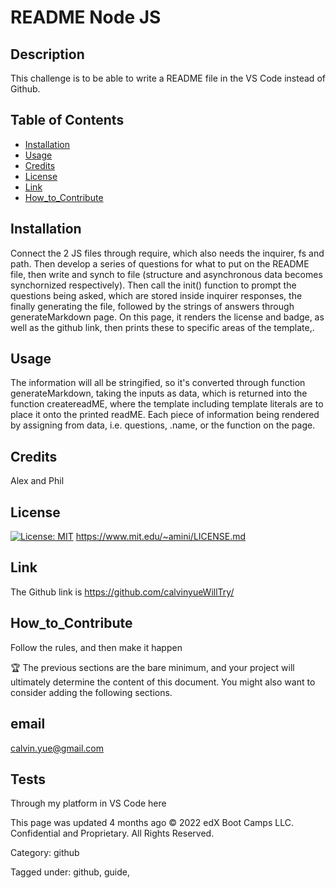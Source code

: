 # README Node JS
  
  ## Description
  This challenge is to be able to write a README file in the VS Code instead of Github. 
  
  ## Table of Contents 
 
  - [Installation](#installation)
  - [Usage](#usage)
  - [Credits](#credits)
  - [License](#license)
  - [Link](#link) 
  - [How_to_Contribute](#how_to_contribute)
  
  ## Installation
  Connect the 2 JS files through require, which also needs the inquirer, fs and path. Then develop a series of questions for what to put on the README file, then write and synch to file (structure and asynchronous data becomes synchornized respectively). Then call the init() function to prompt the questions being asked, which are stored inside inquirer responses, the finally generating the file, followed by the strings of answers through generateMarkdown page. On this page, it renders the license and badge, as well as the github link, then prints these to specific areas of the template,.
  
  ## Usage
  The information will all be stringified, so it's converted through function generateMarkdown, taking the inputs as data, which is returned into the function createreadME, where the template including template literals are to place it onto the printed readME. Each piece of information being rendered by assigning from data, i.e. questions, .name, or the function on the page.
  
  ## Credits
  Alex and Phil

  ## License 
  [![License: MIT](https://img.shields.io/badge/License-MIT-yellow.svg)](https://opensource.org/licenses/MIT)
  https://www.mit.edu/~amini/LICENSE.md

  ## Link
  The Github link is https://github.com/calvinyueWillTry/
  
  ## How_to_Contribute
  Follow the rules, and then make it happen

  🏆 The previous sections are the bare minimum, and your project will ultimately determine the content of this document. You might also want to consider adding the following sections.
  
  ## email
calvin.yue@gmail.com

  ## Tests
  Through my platform in VS Code here
  
  This page was updated 4 months ago
  © 2022 edX Boot Camps LLC. Confidential and Proprietary. All Rights Reserved.
  
  Category: github
  
  Tagged under: github, guide,